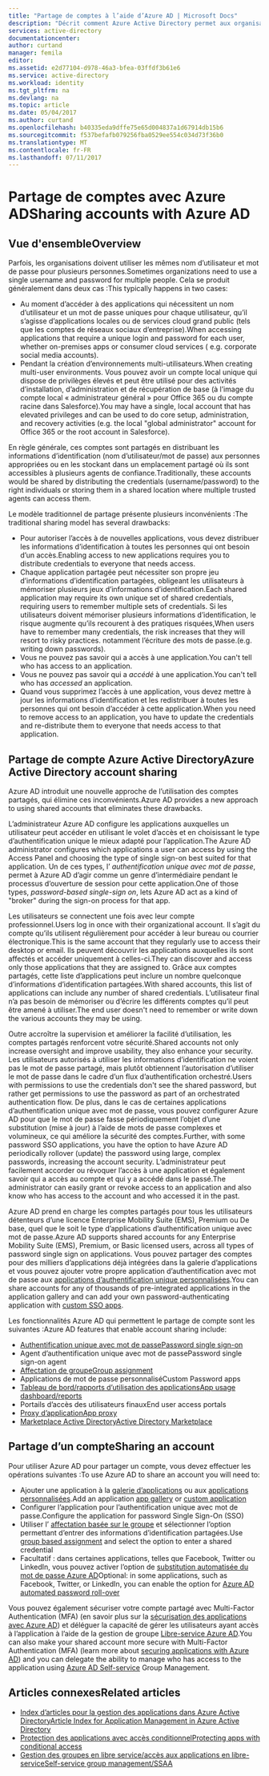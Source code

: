 ```yaml
---
title: "Partage de comptes à l’aide d’Azure AD | Microsoft Docs"
description: "Décrit comment Azure Active Directory permet aux organisations de partager des comptes en toute sécurité pour les applications locales et les services cloud grand public."
services: active-directory
documentationcenter: 
author: curtand
manager: femila
editor: 
ms.assetid: e2d77104-d978-46a3-bfea-03ffdf3b61e6
ms.service: active-directory
ms.workload: identity
ms.tgt_pltfrm: na
ms.devlang: na
ms.topic: article
ms.date: 05/04/2017
ms.author: curtand
ms.openlocfilehash: b40335eda9dffe75e65d004837a1d67914db15b6
ms.sourcegitcommit: f537befafb079256fba0529ee554c034d73f36b0
ms.translationtype: MT
ms.contentlocale: fr-FR
ms.lasthandoff: 07/11/2017
---
```

# <a name="sharing-accounts-with-azure-ad"></a><span data-ttu-id="5ee8a-103">Partage de comptes avec Azure AD</span><span class="sxs-lookup"><span data-stu-id="5ee8a-103">Sharing accounts with Azure AD</span></span>
## <a name="overview"></a><span data-ttu-id="5ee8a-104">Vue d'ensemble</span><span class="sxs-lookup"><span data-stu-id="5ee8a-104">Overview</span></span>
<span data-ttu-id="5ee8a-105">Parfois, les organisations doivent utiliser les mêmes nom d’utilisateur et mot de passe pour plusieurs personnes.</span><span class="sxs-lookup"><span data-stu-id="5ee8a-105">Sometimes organizations need to use a single username and password for multiple people.</span></span> <span data-ttu-id="5ee8a-106">Cela se produit généralement dans deux cas :</span><span class="sxs-lookup"><span data-stu-id="5ee8a-106">This typically happens in two cases:</span></span>

* <span data-ttu-id="5ee8a-107">Au moment d’accéder à des applications qui nécessitent un nom d’utilisateur et un mot de passe uniques pour chaque utilisateur, qu’il s’agisse d’applications locales ou de services cloud grand public (tels que les comptes de réseaux sociaux d’entreprise).</span><span class="sxs-lookup"><span data-stu-id="5ee8a-107">When accessing applications that require a unique login and password for each user, whether on-premises apps or consumer cloud services ( e.g. corporate social media accounts).</span></span>
* <span data-ttu-id="5ee8a-108">Pendant la création d’environnements multi-utilisateurs.</span><span class="sxs-lookup"><span data-stu-id="5ee8a-108">When creating multi-user environments.</span></span> <span data-ttu-id="5ee8a-109">Vous pouvez avoir un compte local unique qui dispose de privilèges élevés et peut être utilisé pour des activités d’installation, d’administration et de récupération de base (à l’image du compte local « administrateur général » pour Office 365 ou du compte racine dans Salesforce).</span><span class="sxs-lookup"><span data-stu-id="5ee8a-109">You may have a single, local account that has elevated privileges and can be used to do core setup, administration, and recovery activities (e.g. the local "global administrator" account for Office 365 or the root account in Salesforce).</span></span>

<span data-ttu-id="5ee8a-110">En règle générale, ces comptes sont partagés en distribuant les informations d’identification (nom d’utilisateur/mot de passe) aux personnes appropriées ou en les stockant dans un emplacement partagé où ils sont accessibles à plusieurs agents de confiance.</span><span class="sxs-lookup"><span data-stu-id="5ee8a-110">Traditionally, these accounts would be shared by distributing the credentials (username/password) to the right individuals or storing them in a shared location where multiple trusted agents can access them.</span></span>

<span data-ttu-id="5ee8a-111">Le modèle traditionnel de partage présente plusieurs inconvénients :</span><span class="sxs-lookup"><span data-stu-id="5ee8a-111">The traditional sharing model has several drawbacks:</span></span>

* <span data-ttu-id="5ee8a-112">Pour autoriser l’accès à de nouvelles applications, vous devez distribuer les informations d’identification à toutes les personnes qui ont besoin d’un accès.</span><span class="sxs-lookup"><span data-stu-id="5ee8a-112">Enabling access to new applications requires you to distribute credentials to everyone that needs access.</span></span>
* <span data-ttu-id="5ee8a-113">Chaque application partagée peut nécessiter son propre jeu d’informations d’identification partagées, obligeant les utilisateurs à mémoriser plusieurs jeux d’informations d’identification.</span><span class="sxs-lookup"><span data-stu-id="5ee8a-113">Each shared application may require its own unique set of shared credentials, requiring users to remember multiple sets of credentials.</span></span> <span data-ttu-id="5ee8a-114">Si les utilisateurs doivent mémoriser plusieurs informations d’identification, le risque augmente qu’ils recourent à des pratiques risquées,</span><span class="sxs-lookup"><span data-stu-id="5ee8a-114">When users have to remember many credentials, the risk increases that they will resort to risky practices.</span></span> <span data-ttu-id="5ee8a-115">notamment l’écriture des mots de passe.</span><span class="sxs-lookup"><span data-stu-id="5ee8a-115">(e.g. writing down passwords).</span></span>
* <span data-ttu-id="5ee8a-116">Vous ne pouvez pas savoir qui a accès à une application.</span><span class="sxs-lookup"><span data-stu-id="5ee8a-116">You can't tell who has access to an application.</span></span>
* <span data-ttu-id="5ee8a-117">Vous ne pouvez pas savoir qui a *accédé* à une application.</span><span class="sxs-lookup"><span data-stu-id="5ee8a-117">You can't tell who has *accessed* an application.</span></span>
* <span data-ttu-id="5ee8a-118">Quand vous supprimez l’accès à une application, vous devez mettre à jour les informations d’identification et les redistribuer à toutes les personnes qui ont besoin d’accéder à cette application.</span><span class="sxs-lookup"><span data-stu-id="5ee8a-118">When you need to remove access to an application, you have to update the credentials and re-distribute them to everyone that needs access to that application.</span></span>

## <a name="azure-active-directory-account-sharing"></a><span data-ttu-id="5ee8a-119">Partage de compte Azure Active Directory</span><span class="sxs-lookup"><span data-stu-id="5ee8a-119">Azure Active Directory account sharing</span></span>
<span data-ttu-id="5ee8a-120">Azure AD introduit une nouvelle approche de l’utilisation des comptes partagés, qui élimine ces inconvénients.</span><span class="sxs-lookup"><span data-stu-id="5ee8a-120">Azure AD provides a new approach to using shared accounts that eliminates these drawbacks.</span></span>

<span data-ttu-id="5ee8a-121">L’administrateur Azure AD configure les applications auxquelles un utilisateur peut accéder en utilisant le volet d’accès et en choisissant le type d’authentification unique le mieux adapté pour l’application.</span><span class="sxs-lookup"><span data-stu-id="5ee8a-121">The Azure AD administrator configures which applications a user can access by using the Access Panel and choosing the type of single sign-on best suited for that application.</span></span> <span data-ttu-id="5ee8a-122">Un de ces types, l’ *authentification unique avec mot de passe*, permet à Azure AD d’agir comme un genre d’intermédiaire pendant le processus d’ouverture de session pour cette application.</span><span class="sxs-lookup"><span data-stu-id="5ee8a-122">One of those types, *password-based single-sign on*, lets Azure AD act as a kind of "broker" during the sign-on process for that app.</span></span>

<span data-ttu-id="5ee8a-123">Les utilisateurs se connectent une fois avec leur compte professionnel.</span><span class="sxs-lookup"><span data-stu-id="5ee8a-123">Users log in once with their organizational account.</span></span> <span data-ttu-id="5ee8a-124">Il s’agit du compte qu’ils utilisent régulièrement pour accéder à leur bureau ou courrier électronique.</span><span class="sxs-lookup"><span data-stu-id="5ee8a-124">This is the same account that they regularly use to access their desktop or email.</span></span> <span data-ttu-id="5ee8a-125">Ils peuvent découvrir les applications auxquelles ils sont affectés et accéder uniquement à celles-ci.</span><span class="sxs-lookup"><span data-stu-id="5ee8a-125">They can discover and access only those applications that they are assigned to.</span></span> <span data-ttu-id="5ee8a-126">Grâce aux comptes partagés, cette liste d’applications peut inclure un nombre quelconque d’informations d’identification partagées.</span><span class="sxs-lookup"><span data-stu-id="5ee8a-126">With shared accounts, this list of applications can include any number of shared credentials.</span></span> <span data-ttu-id="5ee8a-127">L’utilisateur final n’a pas besoin de mémoriser ou d’écrire les différents comptes qu’il peut être amené à utiliser.</span><span class="sxs-lookup"><span data-stu-id="5ee8a-127">The end user doesn't need to remember or write down the various accounts they may be using.</span></span>

<span data-ttu-id="5ee8a-128">Outre accroître la supervision et améliorer la facilité d’utilisation, les comptes partagés renforcent votre sécurité.</span><span class="sxs-lookup"><span data-stu-id="5ee8a-128">Shared accounts not only increase oversight and improve usability, they also enhance your security.</span></span> <span data-ttu-id="5ee8a-129">Les utilisateurs autorisés à utiliser les informations d’identification ne voient pas le mot de passe partagé, mais plutôt obtiennent l’autorisation d’utiliser le mot de passe dans le cadre d’un flux d’authentification orchestré.</span><span class="sxs-lookup"><span data-stu-id="5ee8a-129">Users with permissions to use the credentials don't see the shared password, but rather get permissions to use the password as part of an orchestrated authentication flow.</span></span> <span data-ttu-id="5ee8a-130">De plus, dans le cas de certaines applications d’authentification unique avec mot de passe, vous pouvez configurer Azure AD pour que le mot de passe fasse périodiquement l’objet d’une substitution (mise à jour) à l’aide de mots de passe complexes et volumineux, ce qui améliore la sécurité des comptes.</span><span class="sxs-lookup"><span data-stu-id="5ee8a-130">Further, with some password SSO applications, you have the option to have Azure AD periodically rollover (update) the password using large, complex passwords, increasing the account security.</span></span> <span data-ttu-id="5ee8a-131">L’administrateur peut facilement accorder ou révoquer l’accès à une application et également savoir qui a accès au compte et qui y a accédé dans le passé.</span><span class="sxs-lookup"><span data-stu-id="5ee8a-131">The administrator can easily grant or revoke access to an application and also know who has access to the account and who accessed it in the past.</span></span>

<span data-ttu-id="5ee8a-132">Azure AD prend en charge les comptes partagés pour tous les utilisateurs détenteurs d’une licence Enterprise Mobility Suite (EMS), Premium ou De base, quel que le soit le type d’applications d’authentification unique avec mot de passe.</span><span class="sxs-lookup"><span data-stu-id="5ee8a-132">Azure AD supports shared accounts for any Enterprise Mobility Suite (EMS), Premium, or Basic licensed users, across all types of password single sign on applications.</span></span> <span data-ttu-id="5ee8a-133">Vous pouvez partager des comptes pour des milliers d’applications déjà intégrées dans la galerie d’applications et vous pouvez ajouter votre propre application d’authentification avec mot de passe aux [applications d’authentification unique personnalisées](active-directory-sso-integrate-saas-apps.md).</span><span class="sxs-lookup"><span data-stu-id="5ee8a-133">You can share accounts for any of thousands of pre-integrated applications in the application gallery and can add your own password-authenticating application with [custom SSO apps](active-directory-sso-integrate-saas-apps.md).</span></span>

<span data-ttu-id="5ee8a-134">Les fonctionnalités Azure AD qui permettent le partage de compte sont les suivantes :</span><span class="sxs-lookup"><span data-stu-id="5ee8a-134">Azure AD features that enable account sharing include:</span></span>

* [<span data-ttu-id="5ee8a-135">Authentification unique avec mot de passe</span><span class="sxs-lookup"><span data-stu-id="5ee8a-135">Password single sign-on</span></span>](active-directory-appssoaccess-whatis.md#password-based-single-sign-on)
* <span data-ttu-id="5ee8a-136">Agent d’authentification unique avec mot de passe</span><span class="sxs-lookup"><span data-stu-id="5ee8a-136">Password single sign-on agent</span></span>
* [<span data-ttu-id="5ee8a-137">Affectation de groupe</span><span class="sxs-lookup"><span data-stu-id="5ee8a-137">Group assignment</span></span>](active-directory-accessmanagement-self-service-group-management.md)
* <span data-ttu-id="5ee8a-138">Applications de mot de passe personnalisé</span><span class="sxs-lookup"><span data-stu-id="5ee8a-138">Custom Password apps</span></span>
* [<span data-ttu-id="5ee8a-139">Tableau de bord/rapports d’utilisation des applications</span><span class="sxs-lookup"><span data-stu-id="5ee8a-139">App usage dashboard/reports</span></span>](active-directory-passwords-get-insights.md)
* <span data-ttu-id="5ee8a-140">Portails d’accès des utilisateurs finaux</span><span class="sxs-lookup"><span data-stu-id="5ee8a-140">End user access portals</span></span>
* [<span data-ttu-id="5ee8a-141">Proxy d’application</span><span class="sxs-lookup"><span data-stu-id="5ee8a-141">App proxy</span></span>](active-directory-application-proxy-get-started.md)
* [<span data-ttu-id="5ee8a-142">Marketplace Active Directory</span><span class="sxs-lookup"><span data-stu-id="5ee8a-142">Active Directory Marketplace</span></span>](https://azure.microsoft.com/marketplace/active-directory/all/)

## <a name="sharing-an-account"></a><span data-ttu-id="5ee8a-143">Partage d’un compte</span><span class="sxs-lookup"><span data-stu-id="5ee8a-143">Sharing an account</span></span>
<span data-ttu-id="5ee8a-144">Pour utiliser Azure AD pour partager un compte, vous devez effectuer les opérations suivantes :</span><span class="sxs-lookup"><span data-stu-id="5ee8a-144">To use Azure AD to share an account you will need to:</span></span>

* <span data-ttu-id="5ee8a-145">Ajouter une application à la [galerie d’applications](https://azure.microsoft.com/marketplace/active-directory/) ou aux [applications personnalisées](http://blogs.technet.com/b/ad/archive/2015/06/17/bring-your-own-app-with-azure-ad-self-service-saml-configuration-gt-now-in-preview.aspx).</span><span class="sxs-lookup"><span data-stu-id="5ee8a-145">Add an application [app gallery](https://azure.microsoft.com/marketplace/active-directory/) or [custom application](http://blogs.technet.com/b/ad/archive/2015/06/17/bring-your-own-app-with-azure-ad-self-service-saml-configuration-gt-now-in-preview.aspx)</span></span>
* <span data-ttu-id="5ee8a-146">Configurer l’application pour l’authentification unique avec mot de passe.</span><span class="sxs-lookup"><span data-stu-id="5ee8a-146">Configure the application for password Single Sign-On (SSO)</span></span>
* <span data-ttu-id="5ee8a-147">Utiliser l’ [affectation basée sur le groupe](active-directory-accessmanagement-group-saasapps.md) et sélectionner l’option permettant d’entrer des informations d’identification partagées.</span><span class="sxs-lookup"><span data-stu-id="5ee8a-147">Use [group based assignment](active-directory-accessmanagement-group-saasapps.md) and select the option to enter a shared credential</span></span>
* <span data-ttu-id="5ee8a-148">Facultatif : dans certaines applications, telles que Facebook, Twitter ou LinkedIn, vous pouvez activer l’option de [substitution automatisée du mot de passe Azure AD](http://blogs.technet.com/b/ad/archive/2015/02/20/azure-ad-automated-password-roll-over-for-facebook-twitter-and-linkedin-now-in-preview.aspx)</span><span class="sxs-lookup"><span data-stu-id="5ee8a-148">Optional: in some applications, such as Facebook, Twitter, or LinkedIn, you can enable the option for [Azure AD automated password roll-over](http://blogs.technet.com/b/ad/archive/2015/02/20/azure-ad-automated-password-roll-over-for-facebook-twitter-and-linkedin-now-in-preview.aspx)</span></span>

<span data-ttu-id="5ee8a-149">Vous pouvez également sécuriser votre compte partagé avec Multi-Factor Authentication (MFA) (en savoir plus sur la [sécurisation des applications avec Azure AD](../multi-factor-authentication/multi-factor-authentication-get-started.md)) et déléguer la capacité de gérer les utilisateurs ayant accès à l’application à l’aide de la gestion de groupe [Libre-service Azure AD](active-directory-accessmanagement-self-service-group-management.md).</span><span class="sxs-lookup"><span data-stu-id="5ee8a-149">You can also make your shared account more secure with Multi-Factor Authentication (MFA) (learn more about [securing applications with Azure AD](../multi-factor-authentication/multi-factor-authentication-get-started.md)) and you can delegate the ability to manage who has access to the application using [Azure AD Self-service](active-directory-accessmanagement-self-service-group-management.md) Group Management.</span></span>

## <a name="related-articles"></a><span data-ttu-id="5ee8a-150">Articles connexes</span><span class="sxs-lookup"><span data-stu-id="5ee8a-150">Related articles</span></span>
* [<span data-ttu-id="5ee8a-151">Index d’articles pour la gestion des applications dans Azure Active Directory</span><span class="sxs-lookup"><span data-stu-id="5ee8a-151">Article Index for Application Management in Azure Active Directory</span></span>](active-directory-apps-index.md)
* [<span data-ttu-id="5ee8a-152">Protection des applications avec accès conditionnel</span><span class="sxs-lookup"><span data-stu-id="5ee8a-152">Protecting apps with conditional access</span></span>](active-directory-conditional-access.md)
* [<span data-ttu-id="5ee8a-153">Gestion des groupes en libre service/accès aux applications en libre-service</span><span class="sxs-lookup"><span data-stu-id="5ee8a-153">Self-service group management/SSAA</span></span>](active-directory-accessmanagement-self-service-group-management.md)

